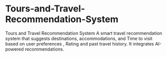 # Tours-and-Travel-Recommendation-System
Tours and Travel Recommendation System   A smart travel recommendation system that suggests destinations, accommodations, and Time to visit based on user preferences , Rating and past travel history. It integrates AI-powered recommendations.
